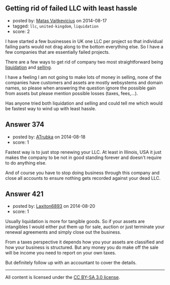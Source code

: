 ## Getting rid of failed LLC with least hassle

- posted by: [Matas Vaitkevicius](https://stackexchange.com/users/1636408/matas-vaitkevicius) on 2014-08-17
- tagged: `llc`, `united-kingdom`, `liquidation`
- score: 2

<p>I have started a few businesses in UK one LLC per project so that individual failing parts would not drag along to the bottom everything else. So I have a few companies that are essentially failed projects. </p>

<p>There are a few ways to get rid of company two most straightforward being <a href="https://www.gov.uk/government/publications/members-voluntary-winding-up-declaration-of-solvency-form-470" rel="nofollow">liquidation</a> and <a href="http://www.businessesforsale.com/" rel="nofollow">selling</a>. </p>

<p>I have a feeling I am not going to make lots of money in selling, none of the companies have customers and assets are mostly websystems and domain names, so please when answering the question ignore the possible gain from assets but please mention possible losses (taxes, fees,...).</p>

<p>Has anyone tried both liquidation and selling and could tell me which would be fastest way to wind up with least hassle.</p>



## Answer 374

- posted by: [ATrubka](https://stackexchange.com/users/1052629/atrubka) on 2014-08-18
- score: 1

<p>Fastest way is to just stop renewing your LLC. At least in Illinois, USA it just makes the company to be not in good standing forever and doesn't require to do anything else.</p>

<p>And of course you have to stop doing business through this company and close all accounts to ensure nothing gets recorded against your dead LLC.</p>



## Answer 421

- posted by: [Laxiton6893](https://stackexchange.com/users/2181902/laxiton6893) on 2014-08-20
- score: 1

<p>Usually liquidation is more for tangible goods. So if your assets are intangibles I would either put them up for sale, auction or just terminate your renewal agreements and simply close out the business.</p>

<p>From a taxes perspective it depends how you your assets are classified and how your business is structured. But any money you do make off the sale will be income you need to report on your own taxes. </p>

<p>But definitely follow up with an accountant to cover the details. </p>




---

All content is licensed under the [CC BY-SA 3.0 license](https://creativecommons.org/licenses/by-sa/3.0/).
